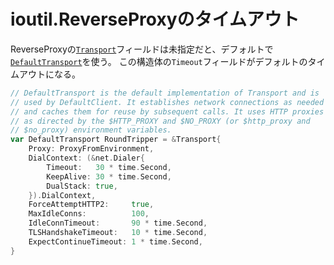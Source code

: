 # ioutil.ReverseProxyのタイムアウト

ReverseProxyの[`Transport`](https://pkg.go.dev/net/http/httputil#ReverseProxy.Transport)フィールドは未指定だと、デフォルトで[`DefaultTransport`](https://pkg.go.dev/net/http#DefaultTransport)を使う。
この構造体の`Timeout`フィールドがデフォルトのタイムアウトになる。

```go
// DefaultTransport is the default implementation of Transport and is
// used by DefaultClient. It establishes network connections as needed
// and caches them for reuse by subsequent calls. It uses HTTP proxies
// as directed by the $HTTP_PROXY and $NO_PROXY (or $http_proxy and
// $no_proxy) environment variables.
var DefaultTransport RoundTripper = &Transport{
	Proxy: ProxyFromEnvironment,
	DialContext: (&net.Dialer{
		Timeout:   30 * time.Second,
		KeepAlive: 30 * time.Second,
		DualStack: true,
	}).DialContext,
	ForceAttemptHTTP2:     true,
	MaxIdleConns:          100,
	IdleConnTimeout:       90 * time.Second,
	TLSHandshakeTimeout:   10 * time.Second,
	ExpectContinueTimeout: 1 * time.Second,
}
```
